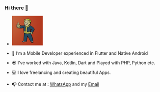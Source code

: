 ### Hi there 👋

-  <img src="https://github.com/easazade/easazade/blob/master/vault-boy.png" width="100">

- 📱 I’m a Mobile Developer experienced in Flutter and Native Android
- 😎 I've worked with Java, Kotlin, Dart and Played with PHP, Python etc.
- 💻 I love freelancing and creating beautiful Apps.
- 📭 Contact me at : 
      [WhatsApp](https://wa.me/989117158746) and my [Email](easazade@gmail.com)
      
